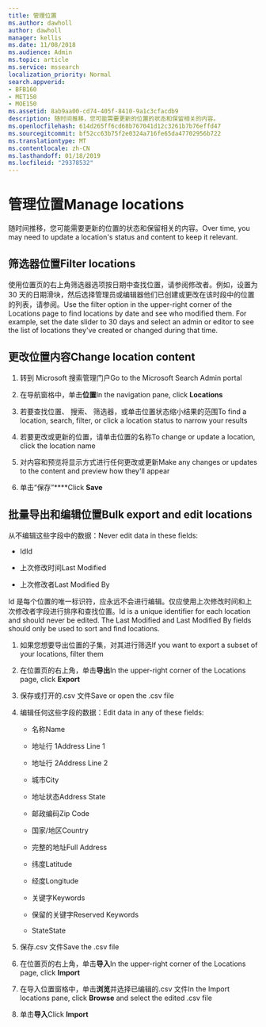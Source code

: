 ```yaml
---
title: 管理位置
ms.author: dawholl
author: dawholl
manager: kellis
ms.date: 11/08/2018
ms.audience: Admin
ms.topic: article
ms.service: mssearch
localization_priority: Normal
search.appverid:
- BFB160
- MET150
- MOE150
ms.assetid: 8ab9aa00-cd74-405f-8410-9a1c3cfacdb9
description: 随时间推移，您可能需要更新的位置的状态和保留相关的内容。
ms.openlocfilehash: 614d265ff6cd68b767041d12c3261b7b76effd47
ms.sourcegitcommit: bf52cc63b75f2e0324a716fe65da47702956b722
ms.translationtype: MT
ms.contentlocale: zh-CN
ms.lasthandoff: 01/18/2019
ms.locfileid: "29378532"
---
```

# <a name="manage-locations"></a><span data-ttu-id="46fbe-103">管理位置</span><span class="sxs-lookup"><span data-stu-id="46fbe-103">Manage locations</span></span>

<span data-ttu-id="46fbe-104">随时间推移，您可能需要更新的位置的状态和保留相关的内容。</span><span class="sxs-lookup"><span data-stu-id="46fbe-104">Over time, you may need to update a location's status and content to keep it relevant.</span></span> 
  
## <a name="filter-locations"></a><span data-ttu-id="46fbe-105">筛选器位置</span><span class="sxs-lookup"><span data-stu-id="46fbe-105">Filter locations</span></span>

<span data-ttu-id="46fbe-p101">使用位置页的右上角筛选器选项按日期中查找位置，请参阅修改者。例如，设置为 30 天的日期滑块，然后选择管理员或编辑器他们已创建或更改在该时段中的位置的列表，请参阅。</span><span class="sxs-lookup"><span data-stu-id="46fbe-p101">Use the filter option in the upper-right corner of the Locations page to find locations by date and see who modified them. For example, set the date slider to 30 days and select an admin or editor to see the list of locations they've created or changed during that time.</span></span>
  
## <a name="change-location-content"></a><span data-ttu-id="46fbe-108">更改位置内容</span><span class="sxs-lookup"><span data-stu-id="46fbe-108">Change location content</span></span>

1. <span data-ttu-id="46fbe-109">转到 Microsoft 搜索管理门户</span><span class="sxs-lookup"><span data-stu-id="46fbe-109">Go to the Microsoft Search Admin portal</span></span>
    
2. <span data-ttu-id="46fbe-110">在导航窗格中，单击**位置**</span><span class="sxs-lookup"><span data-stu-id="46fbe-110">In the navigation pane, click **Locations**</span></span>
    
3. <span data-ttu-id="46fbe-111">若要查找位置、 搜索、 筛选器，或单击位置状态缩小结果的范围</span><span class="sxs-lookup"><span data-stu-id="46fbe-111">To find a location, search, filter, or click a location status to narrow your results</span></span>
    
4. <span data-ttu-id="46fbe-112">若要更改或更新的位置，请单击位置的名称</span><span class="sxs-lookup"><span data-stu-id="46fbe-112">To change or update a location, click the location name</span></span>
    
5. <span data-ttu-id="46fbe-113">对内容和预览将显示方式进行任何更改或更新</span><span class="sxs-lookup"><span data-stu-id="46fbe-113">Make any changes or updates to the content and preview how they'll appear</span></span> 
    
6. <span data-ttu-id="46fbe-114">单击“保存”\*\*\*\*</span><span class="sxs-lookup"><span data-stu-id="46fbe-114">Click **Save**</span></span>
    
## <a name="bulk-export-and-edit-locations"></a><span data-ttu-id="46fbe-115">批量导出和编辑位置</span><span class="sxs-lookup"><span data-stu-id="46fbe-115">Bulk export and edit locations</span></span>

<span data-ttu-id="46fbe-116">从不编辑这些字段中的数据：</span><span class="sxs-lookup"><span data-stu-id="46fbe-116">Never edit data in these fields:</span></span>
  
- <span data-ttu-id="46fbe-117">Id</span><span class="sxs-lookup"><span data-stu-id="46fbe-117">Id</span></span>
    
- <span data-ttu-id="46fbe-118">上次修改时间</span><span class="sxs-lookup"><span data-stu-id="46fbe-118">Last Modified</span></span>
    
- <span data-ttu-id="46fbe-119">上次修改者</span><span class="sxs-lookup"><span data-stu-id="46fbe-119">Last Modified By</span></span>
    
<span data-ttu-id="46fbe-p102">Id 是每个位置的唯一标识符，应永远不会进行编辑。仅应使用上次修改时间和上次修改者字段进行排序和查找位置。</span><span class="sxs-lookup"><span data-stu-id="46fbe-p102">Id is a unique identifier for each location and should never be edited. The Last Modified and Last Modified By fields should only be used to sort and find locations.</span></span>
  
1. <span data-ttu-id="46fbe-122">如果您想要导出位置的子集，对其进行筛选</span><span class="sxs-lookup"><span data-stu-id="46fbe-122">If you want to export a subset of your locations, filter them</span></span>
    
2. <span data-ttu-id="46fbe-123">在位置页的右上角，单击**导出**</span><span class="sxs-lookup"><span data-stu-id="46fbe-123">In the upper-right corner of the Locations page, click **Export**</span></span>
    
3. <span data-ttu-id="46fbe-124">保存或打开的.csv 文件</span><span class="sxs-lookup"><span data-stu-id="46fbe-124">Save or open the .csv file</span></span>
    
4. <span data-ttu-id="46fbe-125">编辑任何这些字段的数据：</span><span class="sxs-lookup"><span data-stu-id="46fbe-125">Edit data in any of these fields:</span></span>
    
   - <span data-ttu-id="46fbe-126">名称</span><span class="sxs-lookup"><span data-stu-id="46fbe-126">Name</span></span>
    
   - <span data-ttu-id="46fbe-127">地址行 1</span><span class="sxs-lookup"><span data-stu-id="46fbe-127">Address Line 1</span></span>
    
   - <span data-ttu-id="46fbe-128">地址行 2</span><span class="sxs-lookup"><span data-stu-id="46fbe-128">Address Line 2</span></span>
    
   - <span data-ttu-id="46fbe-129">城市</span><span class="sxs-lookup"><span data-stu-id="46fbe-129">City</span></span>
    
   - <span data-ttu-id="46fbe-130">地址状态</span><span class="sxs-lookup"><span data-stu-id="46fbe-130">Address State</span></span>
    
   - <span data-ttu-id="46fbe-131">邮政编码</span><span class="sxs-lookup"><span data-stu-id="46fbe-131">Zip Code</span></span>
    
   - <span data-ttu-id="46fbe-132">国家/地区</span><span class="sxs-lookup"><span data-stu-id="46fbe-132">Country</span></span>
    
   - <span data-ttu-id="46fbe-133">完整的地址</span><span class="sxs-lookup"><span data-stu-id="46fbe-133">Full Address</span></span>
    
   - <span data-ttu-id="46fbe-134">纬度</span><span class="sxs-lookup"><span data-stu-id="46fbe-134">Latitude</span></span>
    
   - <span data-ttu-id="46fbe-135">经度</span><span class="sxs-lookup"><span data-stu-id="46fbe-135">Longitude</span></span>
    
   - <span data-ttu-id="46fbe-136">关键字</span><span class="sxs-lookup"><span data-stu-id="46fbe-136">Keywords</span></span>
    
   - <span data-ttu-id="46fbe-137">保留的关键字</span><span class="sxs-lookup"><span data-stu-id="46fbe-137">Reserved Keywords</span></span>
    
   - <span data-ttu-id="46fbe-138">State</span><span class="sxs-lookup"><span data-stu-id="46fbe-138">State</span></span>
    
5. <span data-ttu-id="46fbe-139">保存.csv 文件</span><span class="sxs-lookup"><span data-stu-id="46fbe-139">Save the .csv file</span></span>
    
6. <span data-ttu-id="46fbe-140">在位置页的右上角，单击**导入**</span><span class="sxs-lookup"><span data-stu-id="46fbe-140">In the upper-right corner of the Locations page, click **Import**</span></span>
    
7. <span data-ttu-id="46fbe-141">在导入位置窗格中，单击**浏览**并选择已编辑的.csv 文件</span><span class="sxs-lookup"><span data-stu-id="46fbe-141">In the Import locations pane, click **Browse** and select the edited .csv file</span></span> 
    
8. <span data-ttu-id="46fbe-142">单击**导入**</span><span class="sxs-lookup"><span data-stu-id="46fbe-142">Click **Import**</span></span>

  

